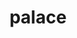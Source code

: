 ---
title: "palace"
layout: cache
categories: [package, develop]
meta: {"compilers": ["intel-oneapi-compilers@2024.1.0"], "num_specs": 16, "num_specs_by_stack": {"aws-pcluster-x86_64_v4": 16, "root": 16}, "oss": ["amzn2"], "platforms": ["linux"], "stacks": ["aws-pcluster-x86_64_v4", "root"], "targets": ["x86_64_v3", "x86_64_v4"], "versions": ["0.13.0"]}
spec_details: [{"compiler": "intel-oneapi-compilers@2024.1.0", "hash": "23cetk6s3wbvfwswvkjjvs4nukrnx2hw", "os": "amzn2", "platform": "linux", "size": "-", "stacks": ["aws-pcluster-x86_64_v4", "root"], "target": "x86_64_v4", "variants": ["~arpack", "build_system=cmake", "build_type=Release", "commit=a61c8cbe0cacf496cde3c62e93085fae0d6299ac", "~cuda", "generator=make", "+gslib", "~int64", "~ipo", "~libxsmm", "~mumps", "~openmp", "~rocm", "+shared", "+slepc", "~strumpack", "+superlu-dist"], "versions": ["0.13.0"]}, {"compiler": "intel-oneapi-compilers@2024.1.0", "hash": "55iol2z7qyswb6wnbo6uk6pugsxmp77g", "os": "amzn2", "platform": "linux", "size": "-", "stacks": ["aws-pcluster-x86_64_v4", "root"], "target": "x86_64_v4", "variants": ["~arpack", "build_system=cmake", "build_type=Release", "commit=a61c8cbe0cacf496cde3c62e93085fae0d6299ac", "~cuda", "generator=make", "+gslib", "~int64", "~ipo", "~libxsmm", "~mumps", "~openmp", "~rocm", "+shared", "+slepc", "~strumpack", "+superlu-dist"], "versions": ["0.13.0"]}, {"compiler": "intel-oneapi-compilers@2024.1.0", "hash": "73eqai2zgsy2xldlvhgwnxrkshxzzb3o", "os": "amzn2", "platform": "linux", "size": "-", "stacks": ["aws-pcluster-x86_64_v4", "root"], "target": "x86_64_v3", "variants": ["~arpack", "build_system=cmake", "build_type=Release", "commit=a61c8cbe0cacf496cde3c62e93085fae0d6299ac", "~cuda", "generator=make", "+gslib", "~int64", "~ipo", "~libxsmm", "~mumps", "~openmp", "~rocm", "+shared", "+slepc", "~strumpack", "+superlu-dist"], "versions": ["0.13.0"]}, {"compiler": "intel-oneapi-compilers@2024.1.0", "hash": "dtdvxmy5ungrybophkkm4uuyycf4erlr", "os": "amzn2", "platform": "linux", "size": "-", "stacks": ["aws-pcluster-x86_64_v4", "root"], "target": "x86_64_v3", "variants": ["~arpack", "build_system=cmake", "build_type=Release", "commit=a61c8cbe0cacf496cde3c62e93085fae0d6299ac", "~cuda", "generator=make", "+gslib", "~int64", "~ipo", "~libxsmm", "~mumps", "~openmp", "~rocm", "+shared", "+slepc", "~strumpack", "+superlu-dist"], "versions": ["0.13.0"]}, {"compiler": "intel-oneapi-compilers@2024.1.0", "hash": "fam2dlorlurbykde2rlr5ys5xp36ynh6", "os": "amzn2", "platform": "linux", "size": "-", "stacks": ["aws-pcluster-x86_64_v4", "root"], "target": "x86_64_v3", "variants": ["~arpack", "build_system=cmake", "build_type=Release", "commit=a61c8cbe0cacf496cde3c62e93085fae0d6299ac", "~cuda", "generator=make", "+gslib", "~int64", "~ipo", "~libxsmm", "~mumps", "~openmp", "~rocm", "+shared", "+slepc", "~strumpack", "+superlu-dist"], "versions": ["0.13.0"]}, {"compiler": "intel-oneapi-compilers@2024.1.0", "hash": "fkshzcxukmtuqof7d5bcbqypk5qdnorj", "os": "amzn2", "platform": "linux", "size": "-", "stacks": ["aws-pcluster-x86_64_v4", "root"], "target": "x86_64_v4", "variants": ["~arpack", "build_system=cmake", "build_type=Release", "commit=a61c8cbe0cacf496cde3c62e93085fae0d6299ac", "~cuda", "generator=make", "+gslib", "~int64", "~ipo", "~libxsmm", "~mumps", "~openmp", "~rocm", "+shared", "+slepc", "~strumpack", "+superlu-dist"], "versions": ["0.13.0"]}, {"compiler": "intel-oneapi-compilers@2024.1.0", "hash": "itmpudspkxhhun2aocmcqdzsf2ebakx7", "os": "amzn2", "platform": "linux", "size": "-", "stacks": ["aws-pcluster-x86_64_v4", "root"], "target": "x86_64_v3", "variants": ["~arpack", "build_system=cmake", "build_type=Release", "commit=a61c8cbe0cacf496cde3c62e93085fae0d6299ac", "~cuda", "generator=make", "+gslib", "~int64", "~ipo", "~libxsmm", "~mumps", "~openmp", "~rocm", "+shared", "+slepc", "~strumpack", "+superlu-dist"], "versions": ["0.13.0"]}, {"compiler": "intel-oneapi-compilers@2024.1.0", "hash": "lrhqkohmkz6olktqsqxyyx3pztlj7rrm", "os": "amzn2", "platform": "linux", "size": "-", "stacks": ["aws-pcluster-x86_64_v4", "root"], "target": "x86_64_v4", "variants": ["~arpack", "build_system=cmake", "build_type=Release", "commit=a61c8cbe0cacf496cde3c62e93085fae0d6299ac", "~cuda", "generator=make", "+gslib", "~int64", "~ipo", "~libxsmm", "~mumps", "~openmp", "~rocm", "+shared", "+slepc", "~strumpack", "+superlu-dist"], "versions": ["0.13.0"]}, {"compiler": "intel-oneapi-compilers@2024.1.0", "hash": "pdzlqkrhysu7zrc7x23tyhl7sc42fshh", "os": "amzn2", "platform": "linux", "size": "-", "stacks": ["aws-pcluster-x86_64_v4", "root"], "target": "x86_64_v3", "variants": ["~arpack", "build_system=cmake", "build_type=Release", "commit=a61c8cbe0cacf496cde3c62e93085fae0d6299ac", "~cuda", "generator=make", "+gslib", "~int64", "~ipo", "~libxsmm", "~mumps", "~openmp", "~rocm", "+shared", "+slepc", "~strumpack", "+superlu-dist"], "versions": ["0.13.0"]}, {"compiler": "intel-oneapi-compilers@2024.1.0", "hash": "rafglnjwo4abgvw4bvwdqgg23cst2jh6", "os": "amzn2", "platform": "linux", "size": "-", "stacks": ["aws-pcluster-x86_64_v4", "root"], "target": "x86_64_v4", "variants": ["~arpack", "build_system=cmake", "build_type=Release", "commit=a61c8cbe0cacf496cde3c62e93085fae0d6299ac", "~cuda", "generator=make", "+gslib", "~int64", "~ipo", "~libxsmm", "~mumps", "~openmp", "~rocm", "+shared", "+slepc", "~strumpack", "+superlu-dist"], "versions": ["0.13.0"]}, {"compiler": "intel-oneapi-compilers@2024.1.0", "hash": "t5m6yyu63tx3tznaadn76vv3xhknfeuj", "os": "amzn2", "platform": "linux", "size": "-", "stacks": ["aws-pcluster-x86_64_v4", "root"], "target": "x86_64_v3", "variants": ["~arpack", "build_system=cmake", "build_type=Release", "commit=a61c8cbe0cacf496cde3c62e93085fae0d6299ac", "~cuda", "generator=make", "+gslib", "~int64", "~ipo", "~libxsmm", "~mumps", "~openmp", "~rocm", "+shared", "+slepc", "~strumpack", "+superlu-dist"], "versions": ["0.13.0"]}, {"compiler": "intel-oneapi-compilers@2024.1.0", "hash": "umncb2exme4q25qxqzsfjyalvzbbnutm", "os": "amzn2", "platform": "linux", "size": "-", "stacks": ["aws-pcluster-x86_64_v4", "root"], "target": "x86_64_v4", "variants": ["~arpack", "build_system=cmake", "build_type=Release", "commit=a61c8cbe0cacf496cde3c62e93085fae0d6299ac", "~cuda", "generator=make", "+gslib", "~int64", "~ipo", "~libxsmm", "~mumps", "~openmp", "~rocm", "+shared", "+slepc", "~strumpack", "+superlu-dist"], "versions": ["0.13.0"]}, {"compiler": "intel-oneapi-compilers@2024.1.0", "hash": "wvmbeqc2ibhweejihrhqghwhrsqvnb5v", "os": "amzn2", "platform": "linux", "size": "-", "stacks": ["aws-pcluster-x86_64_v4", "root"], "target": "x86_64_v4", "variants": ["~arpack", "build_system=cmake", "build_type=Release", "commit=a61c8cbe0cacf496cde3c62e93085fae0d6299ac", "~cuda", "generator=make", "+gslib", "~int64", "~ipo", "~libxsmm", "~mumps", "~openmp", "~rocm", "+shared", "+slepc", "~strumpack", "+superlu-dist"], "versions": ["0.13.0"]}, {"compiler": "intel-oneapi-compilers@2024.1.0", "hash": "xn7yahk6vm2e4iaqm2z4uoffunbsaexq", "os": "amzn2", "platform": "linux", "size": "-", "stacks": ["aws-pcluster-x86_64_v4", "root"], "target": "x86_64_v3", "variants": ["~arpack", "build_system=cmake", "build_type=Release", "commit=a61c8cbe0cacf496cde3c62e93085fae0d6299ac", "~cuda", "generator=make", "+gslib", "~int64", "~ipo", "~libxsmm", "~mumps", "~openmp", "~rocm", "+shared", "+slepc", "~strumpack", "+superlu-dist"], "versions": ["0.13.0"]}, {"compiler": "intel-oneapi-compilers@2024.1.0", "hash": "xvxckirxqdznu73kugqimnhfwmwmftbb", "os": "amzn2", "platform": "linux", "size": "-", "stacks": ["aws-pcluster-x86_64_v4", "root"], "target": "x86_64_v3", "variants": ["~arpack", "build_system=cmake", "build_type=Release", "commit=a61c8cbe0cacf496cde3c62e93085fae0d6299ac", "~cuda", "generator=make", "+gslib", "~int64", "~ipo", "~libxsmm", "~mumps", "~openmp", "~rocm", "+shared", "+slepc", "~strumpack", "+superlu-dist"], "versions": ["0.13.0"]}, {"compiler": "intel-oneapi-compilers@2024.1.0", "hash": "yguzsn6lnvcsa5tbpby64aipgwfjenqv", "os": "amzn2", "platform": "linux", "size": "-", "stacks": ["aws-pcluster-x86_64_v4", "root"], "target": "x86_64_v4", "variants": ["~arpack", "build_system=cmake", "build_type=Release", "commit=a61c8cbe0cacf496cde3c62e93085fae0d6299ac", "~cuda", "generator=make", "+gslib", "~int64", "~ipo", "~libxsmm", "~mumps", "~openmp", "~rocm", "+shared", "+slepc", "~strumpack", "+superlu-dist"], "versions": ["0.13.0"]}]
---